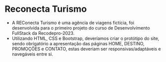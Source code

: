# Reconecta Turismo
- A REConecta Turismo é uma agência de viagens fictícia, foi desenvolvida para o primeiro projeto do curso de Desenvolvimento FullStack da Recodepro-2023.
- Utilizando HTML, CSS e Bootstrap, deveríamos criar o protótipo do site, sendo obrigatório a apresentação das páginas HOME, DESTINO, PROMOÇÕES e CONTATO, estas deveriam ser responsivas/adaptáveis e navegáveis entre si.
